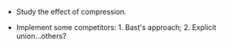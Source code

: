 
- Study the effect of compression.

- Implement some competitors: 1. Bast's approach; 2. Explicit union...others?